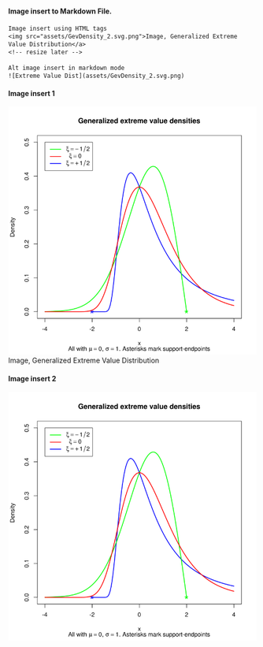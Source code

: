      
     
#### Image insert to Markdown File.  
    Image insert using HTML tags  
    <img src="assets/GevDensity_2.svg.png">Image, Generalized Extreme Value Distribution</a>
    <!-- resize later -->
    
    Alt image insert in markdown mode
    ![Extreme Value Dist](assets/GevDensity_2.svg.png)

#### Image insert 1  
<img src="assets/GevDensity_2.svg.png">Image, Generalized Extreme Value Distribution</a>     
     
#### Image insert 2 
![Extreme Value Dist](assets/GevDensity_2.svg.png)
